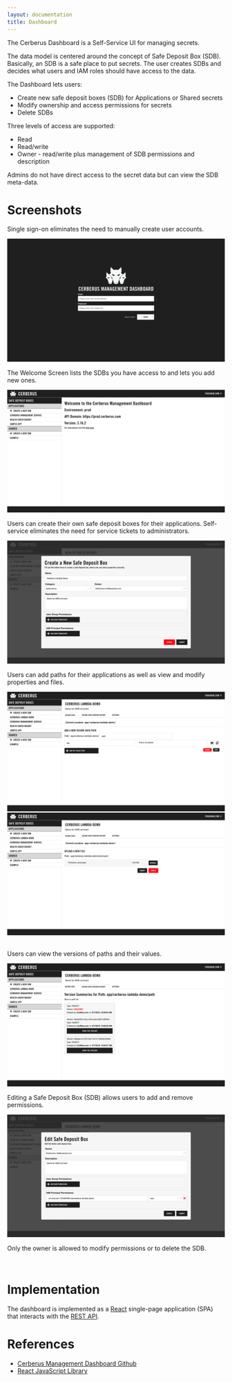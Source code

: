 ```yaml
---
layout: documentation
title: Dashboard
---
```


The Cerberus Dashboard is a Self-Service UI for managing secrets.

The data model is centered around the concept of Safe Deposit Box (SDB).
Basically, an SDB is a safe place to put secrets.  The user creates SDBs and decides 
what users and IAM roles should have access to the data.  

The Dashboard lets users:

- Create new safe deposit boxes (SDB) for Applications or Shared secrets
- Modify ownership and access permissions for secrets
- Delete SDBs

Three levels of access are supported:

- Read
- Read/write
- Owner - read/write plus management of SDB permissions and description

Admins do not have direct access to the secret data but can view the SDB meta-data.

# Screenshots

Single sign-on eliminates the need to manually create user accounts.

<img src="../../images/dashboard/login-screen.png" alt="Cerberus Dashboard Login screenshot" />

<br />

The Welcome Screen lists the SDBs you have access to and lets you add new ones.

<img src="../../images/dashboard/welcome-screen.png" alt="Cerberus Dashboard Welcome screenshot" />

<br />

Users can create their own safe deposit boxes for their applications.  Self-service eliminates the need for 
service tickets to administrators.

<img src="../../images/dashboard/create-new-safe-deposit-box-screen.png" alt="Cerberus Dashboard new SDB screenshot" />

<br />

Users can add paths for their applications as well as view and modify properties and files.

<img src="../../images/dashboard/add-new-path-screen.png" alt="Cerberus Dashboard add path screenshot" />
<img src="../../images/dashboard/add-new-file-screen.png" alt="Cerberus Dashboard add file screenshot" />

<br />

<br />

Users can view the versions of paths and their values.

<img src="../../images/dashboard/version-screen.png" alt="Cerberus Dashboard version screenshot" />

<br />

Editing a Safe Deposit Box (SDB) allows users to add and remove permissions.

<img src="../../images/dashboard/edit-safe-deposit-box-screen.png" alt="Cerberus Dashboard edit SDB screenshot" />

Only the owner is allowed to modify permissions or to delete the SDB.

<br />

# Implementation

The dashboard is implemented as a <a target="_blank" rel="noopener noreferrer" onclick="trackOutboundLink('https://facebook.github.io/react/')" href="https://facebook.github.io/react/">React</a> single-page application (SPA) that interacts with the
[REST API](../architecture/rest-api).

# References

*  <a target="_blank" rel="noopener noreferrer" onclick="trackOutboundLink('https://github.com/Nike-Inc/cerberus-management-service/tree/master/dashboard')" href="https://github.com/Nike-Inc/cerberus-management-service/tree/master/dashboard">Cerberus Management Dashboard Github</a>
*  <a target="_blank" rel="noopener noreferrer" onclick="trackOutboundLink('https://facebook.github.io/react/')" href="https://facebook.github.io/react/">React JavaScript Library</a>
